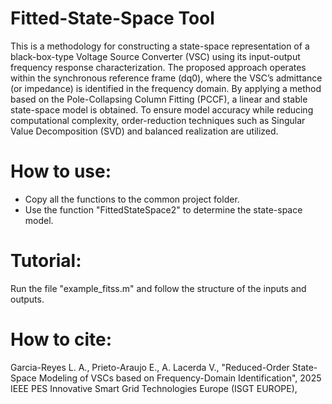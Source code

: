 # Fitted-State-Space Tool

This is a methodology for constructing a state-space representation of a black-box-type Voltage Source Converter (VSC) using its input-output frequency response characterization. The proposed approach operates within the synchronous reference frame (dq0), where the VSC’s admittance (or impedance) is identified in the frequency domain. By applying a method based on the Pole-Collapsing Column Fitting (PCCF), a linear and stable state-space model is obtained. To ensure model accuracy while reducing computational complexity, order-reduction techniques such as Singular Value Decomposition (SVD) and balanced realization are utilized.

# How to use:

- Copy all the functions to the common project folder.
- Use the function "FittedStateSpace2" to determine the state-space model.

# Tutorial:
  
  Run the file "example_fitss.m" and follow the structure of the inputs and outputs.

# How to cite:

Garcia-Reyes L. A., Prieto-Araujo E., A. Lacerda V., "Reduced-Order State-Space Modeling of VSCs based on Frequency-Domain Identification", 2025 IEEE PES Innovative Smart Grid Technologies Europe (ISGT EUROPE),
